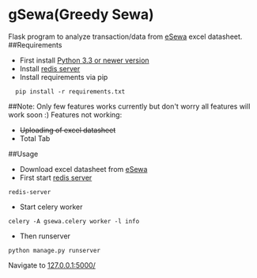 # gSewa(Greedy Sewa)
Flask program to analyze transaction/data from [eSewa](http://www.esewa.com.np) excel datasheet. 
##Requirements
- First install [Python 3.3 or newer version](https://www.python.org/downloads/)
- Install [redis server](http://redis.io/download)
- Install requirements via pip
```
  pip install -r requirements.txt
``` 
##Note:
Only few features works currently but don't worry all features will work soon :)
Features not working:

- ~~Uploading of excel datasheet~~
- Total Tab

##Usage
- Download excel datasheet from [eSewa](http://www.esewa.com.np)
- First start [redis server](http://redis.io/download) 
```
redis-server
```
- Start celery worker
```
celery -A gsewa.celery worker -l info
```
- Then runserver
```
python manage.py runserver
```

Navigate to [127.0.0.1:5000/](http://127.0.0.1:5000/)


